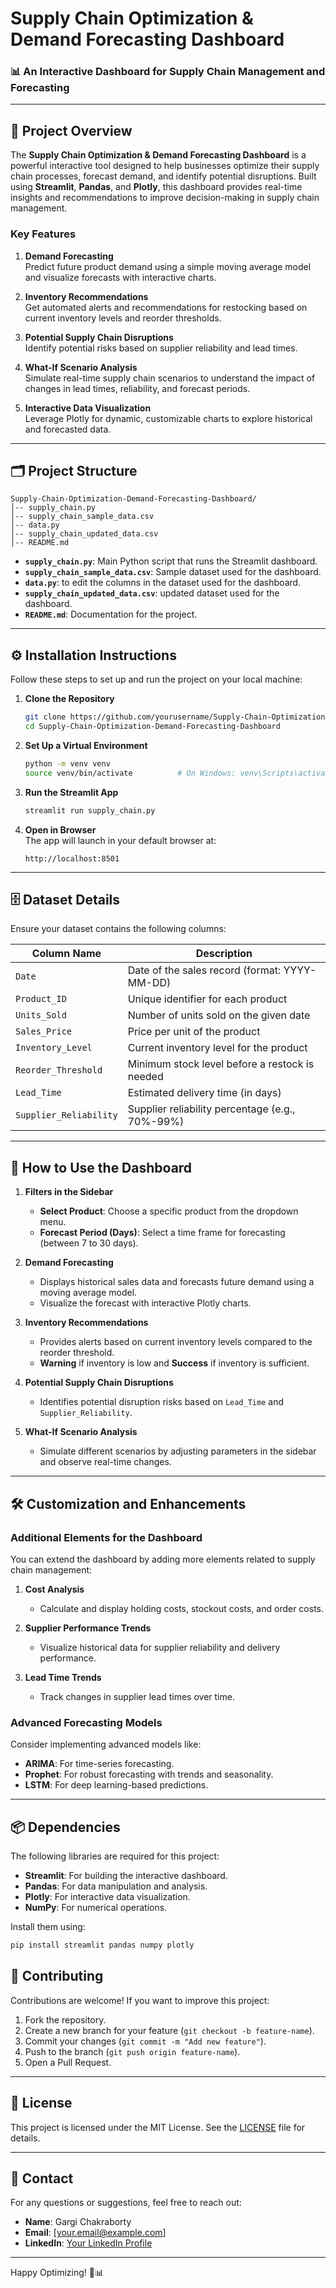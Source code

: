# **Supply Chain Optimization & Demand Forecasting Dashboard**

### 📊 **An Interactive Dashboard for Supply Chain Management and Forecasting**

---

## 📌 **Project Overview**

The **Supply Chain Optimization & Demand Forecasting Dashboard** is a powerful interactive tool designed to help businesses optimize their supply chain processes, forecast demand, and identify potential disruptions. Built using **Streamlit**, **Pandas**, and **Plotly**, this dashboard provides real-time insights and recommendations to improve decision-making in supply chain management.

### **Key Features**

1. **Demand Forecasting**  
   Predict future product demand using a simple moving average model and visualize forecasts with interactive charts.

2. **Inventory Recommendations**  
   Get automated alerts and recommendations for restocking based on current inventory levels and reorder thresholds.

3. **Potential Supply Chain Disruptions**  
   Identify potential risks based on supplier reliability and lead times.

4. **What-If Scenario Analysis**  
   Simulate real-time supply chain scenarios to understand the impact of changes in lead times, reliability, and forecast periods.

5. **Interactive Data Visualization**  
   Leverage Plotly for dynamic, customizable charts to explore historical and forecasted data.

---

## 🗂️ **Project Structure**

```
Supply-Chain-Optimization-Demand-Forecasting-Dashboard/
│-- supply_chain.py
│-- supply_chain_sample_data.csv
│-- data.py
│-- supply_chain_updated_data.csv
│-- README.md
```

- **`supply_chain.py`**: Main Python script that runs the Streamlit dashboard.
- **`supply_chain_sample_data.csv`**: Sample dataset used for the dashboard.
- **`data.py`**: to edit the columns in the dataset used for the dashboard.
- **`supply_chain_updated_data.csv`**: updated dataset used for the dashboard.
- **`README.md`**: Documentation for the project.

---

## ⚙️ **Installation Instructions**

Follow these steps to set up and run the project on your local machine:

1. **Clone the Repository**  
   ```bash
   git clone https://github.com/yourusername/Supply-Chain-Optimization-Demand-Forecasting-Dashboard.git
   cd Supply-Chain-Optimization-Demand-Forecasting-Dashboard
   ```

2. **Set Up a Virtual Environment**  
   ```bash
   python -m venv venv
   source venv/bin/activate          # On Windows: venv\Scripts\activate
   ```

3. **Run the Streamlit App**  
   ```bash
   streamlit run supply_chain.py
   ```

4. **Open in Browser**  
   The app will launch in your default browser at:  
   ```
   http://localhost:8501
   ```

---

## 🗄️ **Dataset Details**

Ensure your dataset contains the following columns:

| **Column Name**         | **Description**                                       |
|--------------------------|-------------------------------------------------------|
| `Date`                  | Date of the sales record (format: YYYY-MM-DD)         |
| `Product_ID`            | Unique identifier for each product                    |
| `Units_Sold`            | Number of units sold on the given date                |
| `Sales_Price`           | Price per unit of the product                         |
| `Inventory_Level`       | Current inventory level for the product               |
| `Reorder_Threshold`     | Minimum stock level before a restock is needed        |
| `Lead_Time`             | Estimated delivery time (in days)                     |
| `Supplier_Reliability`  | Supplier reliability percentage (e.g., 70%-99%)       |

---

## 🚀 **How to Use the Dashboard**

1. **Filters in the Sidebar**  
   - **Select Product**: Choose a specific product from the dropdown menu.  
   - **Forecast Period (Days)**: Select a time frame for forecasting (between 7 to 30 days).

2. **Demand Forecasting**  
   - Displays historical sales data and forecasts future demand using a moving average model.  
   - Visualize the forecast with interactive Plotly charts.

3. **Inventory Recommendations**  
   - Provides alerts based on current inventory levels compared to the reorder threshold.  
   - **Warning** if inventory is low and **Success** if inventory is sufficient.

4. **Potential Supply Chain Disruptions**  
   - Identifies potential disruption risks based on `Lead_Time` and `Supplier_Reliability`.

5. **What-If Scenario Analysis**  
   - Simulate different scenarios by adjusting parameters in the sidebar and observe real-time changes.

---

## 🛠️ **Customization and Enhancements**

### **Additional Elements for the Dashboard**

You can extend the dashboard by adding more elements related to supply chain management:

1. **Cost Analysis**  
   - Calculate and display holding costs, stockout costs, and order costs.

2. **Supplier Performance Trends**  
   - Visualize historical data for supplier reliability and delivery performance.

3. **Lead Time Trends**  
   - Track changes in supplier lead times over time.

### **Advanced Forecasting Models**

Consider implementing advanced models like:

- **ARIMA**: For time-series forecasting.  
- **Prophet**: For robust forecasting with trends and seasonality.  
- **LSTM**: For deep learning-based predictions.

---

## 📦 **Dependencies**

The following libraries are required for this project:

- **Streamlit**: For building the interactive dashboard.  
- **Pandas**: For data manipulation and analysis.  
- **Plotly**: For interactive data visualization.  
- **NumPy**: For numerical operations.

Install them using:

```bash
pip install streamlit pandas numpy plotly
```

## 🤝 **Contributing**

Contributions are welcome! If you want to improve this project:

1. Fork the repository.
2. Create a new branch for your feature (`git checkout -b feature-name`).
3. Commit your changes (`git commit -m "Add new feature"`).
4. Push to the branch (`git push origin feature-name`).
5. Open a Pull Request.

---

## 📄 **License**

This project is licensed under the MIT License. See the [LICENSE](LICENSE) file for details.

---

## 📧 **Contact**

For any questions or suggestions, feel free to reach out:

- **Name**: Gargi Chakraborty  
- **Email**: [your.email@example.com]  
- **LinkedIn**: [Your LinkedIn Profile](https://www.linkedin.com/in/yourprofile)  

---

Happy Optimizing! 🚀📊
